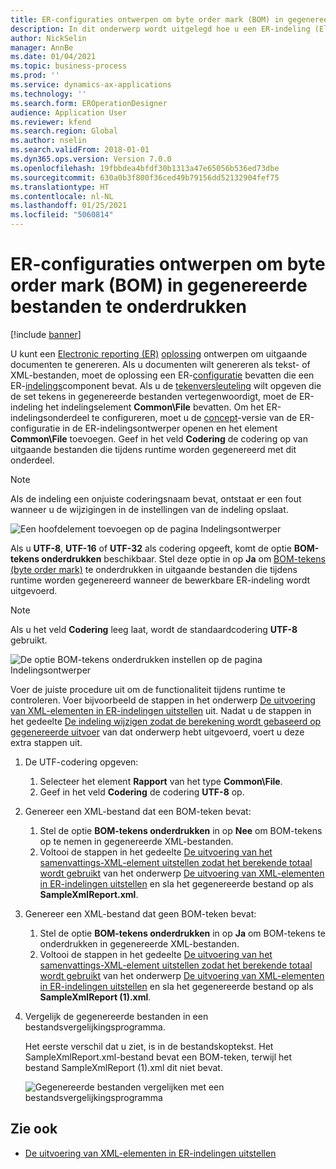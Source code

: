 ```yaml
---
title: ER-configuraties ontwerpen om byte order mark (BOM) in gegenereerde bestanden te onderdrukken
description: In dit onderwerp wordt uitgelegd hoe u een ER-indeling (Electronic Reporting) configureert om rapporten te genereren die byte order mark (BOM) tekens onderdrukken.
author: NickSelin
manager: AnnBe
ms.date: 01/04/2021
ms.topic: business-process
ms.prod: ''
ms.service: dynamics-ax-applications
ms.technology: ''
ms.search.form: EROperationDesigner
audience: Application User
ms.reviewer: kfend
ms.search.region: Global
ms.author: nselin
ms.search.validFrom: 2018-01-01
ms.dyn365.ops.version: Version 7.0.0
ms.openlocfilehash: 19fbbdea4bfdf30b1313a47e65056b536ed73dbe
ms.sourcegitcommit: 630a0b3f800f36ced49b79156dd52132904fef75
ms.translationtype: HT
ms.contentlocale: nl-NL
ms.lasthandoff: 01/25/2021
ms.locfileid: "5060814"
---
```

# <a name="design-er-configurations-to-suppress-bom-characters-in-generated-files"></a>ER-configuraties ontwerpen om byte order mark (BOM) in gegenereerde bestanden te onderdrukken

[!include [banner](../includes/banner.md)]

U kunt een [Electronic reporting (ER)](general-electronic-reporting.md) [oplossing](er-quick-start1-new-solution.md) ontwerpen om uitgaande documenten te genereren. Als u documenten wilt genereren als tekst- of XML-bestanden, moet de oplossing een ER-[configuratie](general-electronic-reporting.md#Configuration) bevatten die een ER-[indelings](general-electronic-reporting.md#FormatComponentOutbound)component bevat. Als u de [tekenversleuteling](https://docs.microsoft.com/windows/win32/intl/character-sets) wilt opgeven die de set tekens in gegenereerde bestanden vertegenwoordigt, moet de ER-indeling het indelingselement **Common\\File** bevatten. Om het ER-indelingsonderdeel te configureren, moet u de [concept](general-electronic-reporting.md#component-versioning)-versie van de ER-configuratie in de ER-indelingsontwerper openen en het element **Common\\File** toevoegen. Geef in het veld **Codering** de codering op van uitgaande bestanden die tijdens runtime worden gegenereerd met dit onderdeel.

> [!NOTE]
> Als de indeling een onjuiste coderingsnaam bevat, ontstaat er een fout wanneer u de wijzigingen in de instellingen van de indeling opslaat.

![Een hoofdelement toevoegen op de pagina Indelingsontwerper](./media/er-suppress-bom-characters-image1.gif)

Als u **UTF-8**, **UTF-16** of **UTF-32** als codering opgeeft, komt de optie **BOM-tekens onderdrukken** beschikbaar. Stel deze optie in op **Ja** om [BOM-tekens (byte order mark)](https://docs.microsoft.com/globalization/encoding/byte-order-mark) te onderdrukken in uitgaande bestanden die tijdens runtime worden gegenereerd wanneer de bewerkbare ER-indeling wordt uitgevoerd.

> [!NOTE]
> Als u het veld **Codering** leeg laat, wordt de standaardcodering **UTF-8** gebruikt.

![De optie BOM-tekens onderdrukken instellen op de pagina Indelingsontwerper](./media/er-suppress-bom-characters-image2.gif)

Voer de juiste procedure uit om de functionaliteit tijdens runtime te controleren. Voer bijvoorbeeld de stappen in het onderwerp [De uitvoering van XML-elementen in ER-indelingen uitstellen](er-defer-xml-element.md) uit. Nadat u de stappen in het gedeelte [De indeling wijzigen zodat de berekening wordt gebaseerd op gegenereerde uitvoer](er-defer-xml-element.md#modify-the-format-so-that-the-calculation-is-based-on-generated-output) van dat onderwerp hebt uitgevoerd, voert u deze extra stappen uit.

1. De UTF-codering opgeven:

    1. Selecteer het element **Rapport** van het type **Common\\File**.
    2. Geef in het veld **Codering** de codering **UTF-8** op.

2. Genereer een XML-bestand dat een BOM-teken bevat:

    1. Stel de optie **BOM-tekens onderdrukken** in op **Nee** om BOM-tekens op te nemen in gegenereerde XML-bestanden.
    2. Voltooi de stappen in het gedeelte [De uitvoering van het samenvattings-XML-element uitstellen zodat het berekende totaal wordt gebruikt](er-defer-xml-element.md#defer-the-execution-of-the-summary-xml-element-so-that-the-calculated-total-is-used) van het onderwerp [De uitvoering van XML-elementen in ER-indelingen uitstellen](er-defer-xml-element.md) en sla het gegenereerde bestand op als **SampleXmlReport.xml**.

3. Genereer een XML-bestand dat geen BOM-teken bevat:

    1. Stel de optie **BOM-tekens onderdrukken** in op **Ja** om BOM-tekens te onderdrukken in gegenereerde XML-bestanden.
    2. Voltooi de stappen in het gedeelte [De uitvoering van het samenvattings-XML-element uitstellen zodat het berekende totaal wordt gebruikt](er-defer-xml-element.md#defer-the-execution-of-the-summary-xml-element-so-that-the-calculated-total-is-used) van het onderwerp [De uitvoering van XML-elementen in ER-indelingen uitstellen](er-defer-xml-element.md) en sla het gegenereerde bestand op als **SampleXmlReport (1).xml**.

4. Vergelijk de gegenereerde bestanden in een bestandsvergelijkingsprogramma.

    Het eerste verschil dat u ziet, is in de bestandskoptekst. Het SampleXmlReport.xml-bestand bevat een BOM-teken, terwijl het bestand SampleXmlReport (1).xml dit niet bevat.

    ![Gegenereerde bestanden vergelijken met een bestandsvergelijkingsprogramma](./media/er-suppress-bom-characters-image3.png)

## <a name="see-also"></a>Zie ook

- [De uitvoering van XML-elementen in ER-indelingen uitstellen](er-defer-xml-element.md)
